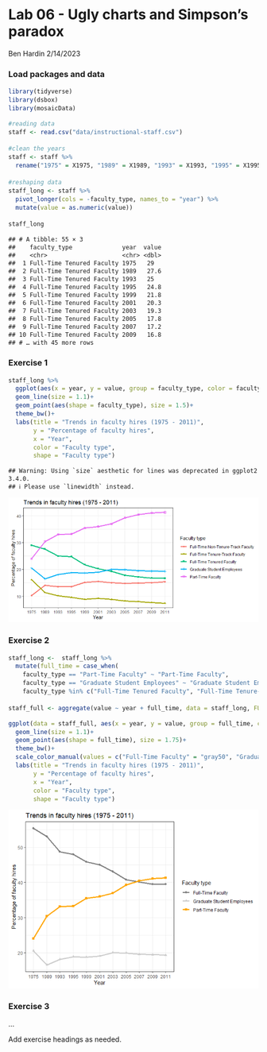 Lab 06 - Ugly charts and Simpson’s paradox
================
Ben Hardin
2/14/2023

### Load packages and data

``` r
library(tidyverse) 
library(dsbox)
library(mosaicData) 
```

``` r
#reading data
staff <- read.csv("data/instructional-staff.csv")

#clean the years
staff <- staff %>%
  rename("1975" = X1975, "1989" = X1989, "1993" = X1993, "1995" = X1995, "1999" = X1999, "2001" = X2001, "2003" = X2003, "2005" = X2005, "2007" = X2007, "2009" = X2009, "2011" = X2011)

#reshaping data
staff_long <- staff %>%
  pivot_longer(cols = -faculty_type, names_to = "year") %>%
  mutate(value = as.numeric(value))

staff_long
```

    ## # A tibble: 55 × 3
    ##    faculty_type              year  value
    ##    <chr>                     <chr> <dbl>
    ##  1 Full-Time Tenured Faculty 1975   29  
    ##  2 Full-Time Tenured Faculty 1989   27.6
    ##  3 Full-Time Tenured Faculty 1993   25  
    ##  4 Full-Time Tenured Faculty 1995   24.8
    ##  5 Full-Time Tenured Faculty 1999   21.8
    ##  6 Full-Time Tenured Faculty 2001   20.3
    ##  7 Full-Time Tenured Faculty 2003   19.3
    ##  8 Full-Time Tenured Faculty 2005   17.8
    ##  9 Full-Time Tenured Faculty 2007   17.2
    ## 10 Full-Time Tenured Faculty 2009   16.8
    ## # … with 45 more rows

### Exercise 1

``` r
staff_long %>%
  ggplot(aes(x = year, y = value, group = faculty_type, color = faculty_type))+
  geom_line(size = 1.1)+
  geom_point(aes(shape = faculty_type), size = 1.5)+
  theme_bw()+
  labs(title = "Trends in faculty hires (1975 - 2011)",
       y = "Percentage of faculty hires",
       x = "Year",
       color = "Faculty type",
       shape = "Faculty type")
```

    ## Warning: Using `size` aesthetic for lines was deprecated in ggplot2 3.4.0.
    ## ℹ Please use `linewidth` instead.

![](lab-06_files/figure-gfm/making-first-plot-1.png)<!-- -->

### Exercise 2

``` r
staff_long <-  staff_long %>%
  mutate(full_time = case_when(
    faculty_type == "Part-Time Faculty" ~ "Part-Time Faculty",
    faculty_type == "Graduate Student Employees" ~ "Graduate Student Employees",
    faculty_type %in% c("Full-Time Tenured Faculty", "Full-Time Tenure-Track Faculty", "Full-Time Non-Tenure-Track Faculty") ~ "Full-Time Faculty"))

staff_full <- aggregate(value ~ year + full_time, data = staff_long, FUN = sum)
```

``` r
ggplot(data = staff_full, aes(x = year, y = value, group = full_time, color = full_time))+
  geom_line(size = 1.1)+
  geom_point(aes(shape = full_time), size = 1.75)+
  theme_bw()+
  scale_color_manual(values = c("Full-Time Faculty" = "gray50", "Graduate Student Employees" = "gray80", "Part-Time Faculty" = "orange"))+
  labs(title = "Trends in faculty hires (1975 - 2011)",
       y = "Percentage of faculty hires",
       x = "Year",
       color = "Faculty type",
       shape = "Faculty type")
```

![](lab-06_files/figure-gfm/making-new-plot-1.png)<!-- -->

### Exercise 3

…

Add exercise headings as needed.
